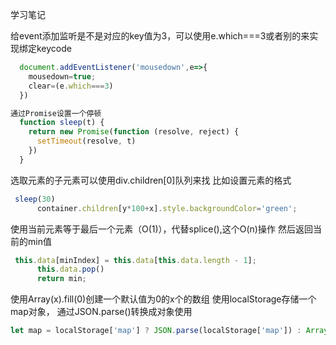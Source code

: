 学习笔记

给event添加监听是不是对应的key值为3，可以使用e.which===3或者别的来实现绑定keycode
```js
  document.addEventListener('mousedown',e=>{
    mousedown=true;
    clear=(e.which===3)
  })
```
```js
通过Promise设置一个停顿
  function sleep(t) {
    return new Promise(function (resolve, reject) {
      setTimeout(resolve, t)
    })
  }
```
选取元素的子元素可以使用div.children[0]队列来找
比如设置元素的格式
```js
 sleep(30)
      container.children[y*100+x].style.backgroundColor='green';
```
使用当前元素等于最后一个元素（O(1)），代替splice(),这个O(n)操作
然后返回当前的min值
```js
 this.data[minIndex] = this.data[this.data.length - 1];
      this.data.pop()
      return min;
```
使用Array(x).fill(0)创建一个默认值为0的x个的数组
使用localStorage存储一个map对象，
通过JSON.parse()转换成对象使用
```js
let map = localStorage['map'] ? JSON.parse(localStorage['map']) : Array(10000).fill(0);
```
